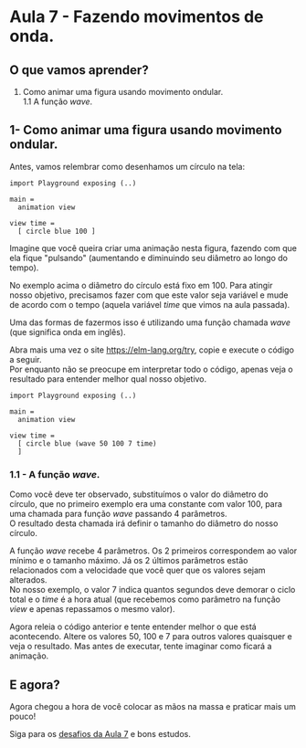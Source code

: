 # Aula 7 - Fazendo movimentos de onda.

## O que vamos aprender?

1. Como animar uma figura usando movimento ondular.  
1.1 A função *wave*.  

## 1- Como animar uma figura usando movimento ondular.

Antes, vamos relembrar como desenhamos um círculo na tela:

```
import Playground exposing (..)

main =
  animation view

view time =
  [ circle blue 100 ]
```

Imagine que você queira criar uma animação nesta figura,
fazendo com que ela fique "pulsando" (aumentando e diminuindo
seu diâmetro ao longo do tempo).

No exemplo acima o diâmetro do círculo está fixo em 100. Para
atingir nosso objetivo, precisamos fazer com que este valor
seja variável e mude de acordo com o tempo (aquela variável
*time* que vimos na aula passada).

Uma das formas de fazermos isso é utilizando uma função chamada
*wave* (que significa onda em inglês).

Abra mais uma vez o site <a href="https://elm-lang.org/try">https://elm-lang.org/try</a>,
copie e execute o código a seguir.  
Por enquanto não se preocupe em interpretar todo o código, apenas
veja o resultado para entender melhor qual nosso objetivo.

```
import Playground exposing (..)

main =
  animation view

view time =
  [ circle blue (wave 50 100 7 time)
  ]
```

### 1.1 - A função *wave*.

Como você deve ter observado, substituímos o valor do diâmetro
do círculo, que no primeiro exemplo era uma constante com valor 100,
para uma chamada para função *wave* passando 4 parâmetros.  
O resultado desta chamada irá definir o tamanho do diâmetro do nosso
círculo.  

A função *wave* recebe 4 parâmetros. Os 2 primeiros correspondem ao
valor mínimo e o tamanho máximo. Já os 2 últimos parâmetros estão
relacionados com a velocidade que você quer que os valores sejam alterados.  
No nosso exemplo, o valor 7 indica quantos segundos deve demorar o
ciclo total e o *time* é a hora atual (que recebemos como parâmetro
na função *view* e apenas repassamos o mesmo valor).

Agora releia o código anterior e tente entender melhor o que está
acontecendo. Altere os valores 50, 100 e 7 para outros valores
quaisquer e veja o resultado. Mas antes de executar,
tente imaginar como ficará a animação.

## E agora?

Agora chegou a hora de você colocar as mãos na massa
e praticar mais um pouco!

Siga para os [desafios da Aula 7](/aula_7_desafios.html) e bons estudos.
